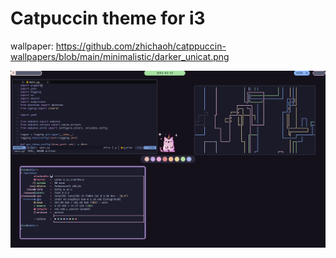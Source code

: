 # Catpuccin theme for i3

wallpaper: https://github.com/zhichaoh/catppuccin-wallpapers/blob/main/minimalistic/darker_unicat.png



![Theme screenshot](i3_catppuccin_screenshot.png)
